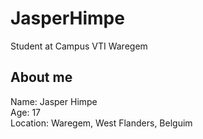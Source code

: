 # JasperHimpe
Student at Campus VTI Waregem
## About me
Name: Jasper Himpe <br />
Age: 17 <br />
Location: Waregem, West Flanders, Belguim <br />
